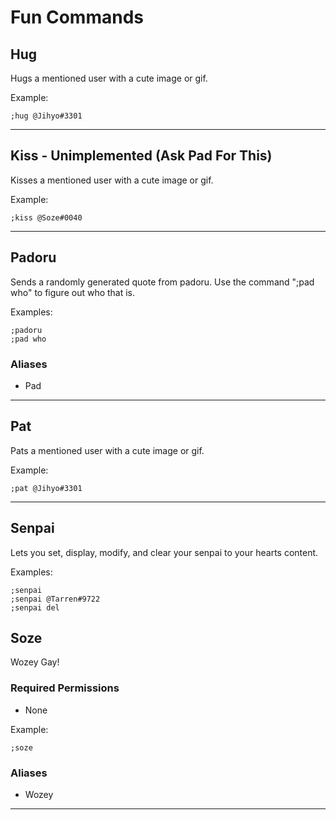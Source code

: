 # Fun Commands

## Hug
Hugs a mentioned user with a cute image or gif.

Example: 
```
;hug @Jihyo#3301
```

---

## Kiss - Unimplemented (Ask Pad For This)
Kisses a mentioned user with a cute image or gif.

Example: 
```
;kiss @Soze#0040
```

---

## Padoru 
Sends a randomly generated quote from padoru. Use the command ";pad who" to figure out who that is.

Examples:
```
;padoru
;pad who
```
### Aliases
* Pad

---

## Pat
Pats a mentioned user with a cute image or gif.

Example: 
```
;pat @Jihyo#3301
```

---

## Senpai
Lets you set, display, modify, and clear your senpai to your hearts content.

Examples: 
```
;senpai
;senpai @Tarren#9722
;senpai del
```

## Soze
Wozey Gay!
### Required Permissions
* None

Example: 
```
;soze
```
### Aliases
* Wozey

---